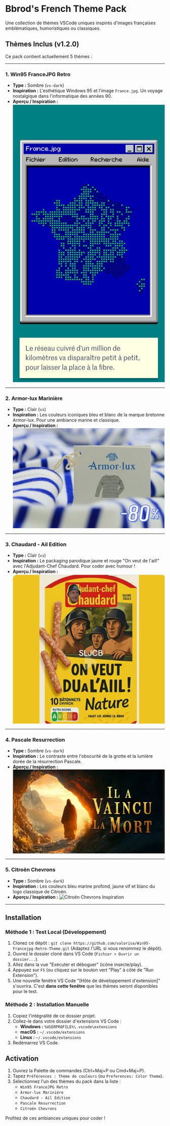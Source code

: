 # Bbrod's French Theme Pack

Une collection de thèmes VSCode uniques inspirés d'images françaises emblématiques, humoristiques ou classiques.

## Thèmes Inclus (v1.2.0)

Ce pack contient actuellement 5 thèmes :

---

### 1. Win95 FranceJPG Retro

*   **Type :** Sombre (`vs-dark`)
*   **Inspiration :** L'esthétique Windows 95 et l'image `France.jpg`. Un voyage nostalgique dans l'informatique des années 90.
*   **Aperçu / Inspiration :**
    ![Win95 FranceJPG Retro Inspiration](France.jpg)

---

### 2. Armor-lux Marinière

*   **Type :** Clair (`vs`)
*   **Inspiration :** Les couleurs iconiques bleu et blanc de la marque bretonne Armor-lux. Pour une ambiance marine et classique.
*   **Aperçu / Inspiration :**
    ![Armor-lux Marinière Inspiration](Armor_lux.png)

---

### 3. Chaudard - Ail Edition

*   **Type :** Clair (`vs`)
*   **Inspiration :** Le packaging parodique jaune et rouge "On veut de l'ail!" avec l'Adjudant-Chef Chaudard. Pour coder avec humour !
*   **Aperçu / Inspiration :**
    ![Chaudard - Ail Edition Inspiration](on_veut_du_a_l_ail.png)

---

### 4. Pascale Resurrection

*   **Type :** Sombre (`vs-dark`)
*   **Inspiration :** Le contraste entre l'obscurité de la grotte et la lumière dorée de la résurrection Pascale.
*   **Aperçu / Inspiration :**
    ![Pascale Resurrection Inspiration](Pascale_Resurrection.jpg)

---

### 5. Citroën Chevrons

*   **Type :** Sombre (`vs-dark`)
*   **Inspiration :** Les couleurs bleu marine profond, jaune vif et blanc du logo classique de Citroën.
*   **Aperçu / Inspiration :**
    ![Citroën Chevrons Inspiration](citroen-chevrons.jpg)

---

## Installation

### Méthode 1 : Test Local (Développement)

1.  Clonez ce dépôt : `git clone https://github.com/valorisa/Win95-Francejpg-Retro-Theme.git` (Adaptez l'URL si vous renommez le dépôt).
2.  Ouvrez le dossier cloné dans VS Code (`Fichier > Ouvrir un dossier...`).
3.  Allez dans la vue "Exécuter et déboguer" (icône insecte/play).
4.  Appuyez sur `F5` (ou cliquez sur le bouton vert "Play" à côté de "Run Extension").
5.  Une nouvelle fenêtre VS Code "[Hôte de développement d'extension]" s'ouvrira. C'est **dans cette fenêtre** que les thèmes seront disponibles pour le test.

### Méthode 2 : Installation Manuelle

1.  Copiez l'intégralité de ce dossier projet.
2.  Collez-le dans votre dossier d'extensions VS Code :
    *   **Windows :** `%USERPROFILE%\.vscode\extensions`
    *   **macOS :** `~/.vscode/extensions`
    *   **Linux :** `~/.vscode/extensions`
3.  Redémarrez VS Code.

## Activation

1.  Ouvrez la Palette de commandes (Ctrl+Maj+P ou Cmd+Maj+P).
2.  Tapez `Préférences : Thème de couleurs` (ou `Preferences: Color Theme`).
3.  Sélectionnez l'un des thèmes du pack dans la liste :
    *   `Win95 FranceJPG Retro`
    *   `Armor-lux Marinière`
    *   `Chaudard - Ail Edition`
    *   `Pascale Resurrection`
    *   `Citroën Chevrons`

Profitez de ces ambiances uniques pour coder !
